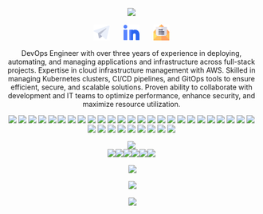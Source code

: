 <p align="center">
  <a href="https://github.com/SheblMohamed"><img src="https://readme-typing-svg.herokuapp.com/?lines=Welcome👋!;Iam%20DevOps%20Engineer;Building%20Different%20Solutions;I%20Love%20Automating%20Everything;Always%20Learning%20New%20Things&font=Fira%20Code&center=true&width=440&height=45&color=f75c7e&vCenter=true&size=22"></a>
<p align="center">
  <a href="https://t.me/SheblMohamed"><img width="32px" alt="Telegram" title="Telegram" src="https://github.com/SheblMohamed/SheblMohamed/blob/main/Img/telegram.png"/></a>
  &#8287;&#8287;&#8287;&#8287;&#8287;
  <a href="https://www.linkedin.com/in/SheblMohamed/"><img width="32px" alt="Linkedin" title="Linkedin" src="https://github.com/SheblMohamed/SheblMohamed/blob/main/Img/linkedin.png"/></a>
  &#8287;&#8287;&#8287;&#8287;&#8287;
  <a href="mailto:shebl.workspace@gmail.com"><img width="32px" alt="Gmail" title="Gmail" src="https://github.com/SheblMohamed/SheblMohamed/blob/main/Img/email.png"/></a>
</p>
<p align="center">
DevOps Engineer with over three years of experience in deploying, automating, and managing applications and infrastructure across full-stack projects. Expertise in cloud infrastructure management with AWS. Skilled in managing Kubernetes clusters, CI/CD pipelines, and GitOps tools to ensure efficient, secure, and scalable solutions. Proven ability to collaborate with development and IT teams to optimize performance, enhance security, and maximize resource utilization.
<p align="center">
  <a href="https://www.terraform.io/"><img src="https://img.shields.io/badge/-Terraform-623CE4?style=for-the-badge&logo=terraform&logoColor=white"></a>
  <a href="https://www.vaultproject.io/"><img src="https://img.shields.io/badge/-Vault-222222?style=for-the-badge&logo=vault&logoColor=white"></a>
  <a href="https://www.ansible.com/"><img src="https://img.shields.io/badge/-Ansible-EE0000?style=for-the-badge&logo=ansible&logoColor=white"></a>
  <a href="https://www.docker.com/"><img src="https://img.shields.io/badge/-Docker-2496ED?style=for-the-badge&logo=docker&logoColor=white"></a>
  <a href="https://kubernetes.io/"><img src="https://img.shields.io/badge/-Kubernetes-326CE5?style=for-the-badge&logo=kubernetes&logoColor=white"></a>
  <a href="https://k8slens.dev/"><img src="https://img.shields.io/badge/-Lens-326CE5?style=for-the-badge&logo=kubernetes&logoColor=white"></a>
  <a href="https://www.redhat.com/en/technologies/cloud-computing/openshift"><img src="https://img.shields.io/badge/-OpenShift-EE0000?style=for-the-badge&logo=redhatopenshift&logoColor=white"></a>
  <a href="https://helm.sh/"><img src="https://img.shields.io/badge/-Helm-277A9F?style=for-the-badge&logo=helm&logoColor=white"></a>
  <a href="https://www.sonatype.com/products/repository-oss"><img src="https://img.shields.io/badge/-Nexus-4EAA25?style=for-the-badge&logo=nexus3&logoColor=white"></a>
  <a href="https://www.microsoft.com/en-us/sql-server"><img src="https://img.shields.io/badge/-Microsoft%20SQL%20Server-CC2927?style=for-the-badge&logo=microsoft-sql-server&logoColor=white"></a>
  <a href="https://redis.io/"><img src="https://img.shields.io/badge/-Redis-DC382D?style=for-the-badge&logo=redis&logoColor=white"></a>
  <a href="https://www.mongodb.com/"><img src="https://img.shields.io/badge/-MongoDB-47A248?style=for-the-badge&logo=mongodb&logoColor=white"></a>
  <a href="https://nginx.org/"><img src="https://img.shields.io/badge/-Nginx-009639?style=for-the-badge&logo=nginx&logoColor=white"></a>
  <a href="https://httpd.apache.org/"><img src="https://img.shields.io/badge/-Apache-D22128?style=for-the-badge&logo=apache&logoColor=white"></a>
  <a href="https://www.iis.net/"><img src="https://img.shields.io/badge/-Microsoft%20IIS-0052CC?style=for-the-badge&logo=internet-information-services&logoColor=white"></a>
  <a href="https://swagger.io/"><img src="https://img.shields.io/badge/-API-3C3F42?style=for-the-badge&logo=swagger&logoColor=white"></a>
  <a href="https://www.jenkins.io/"><img src="https://img.shields.io/badge/-Jenkins-D24939?style=for-the-badge&logo=jenkins&logoColor=white"></a>
  <a href="https://azure.microsoft.com/en-us/services/devops/"><img src="https://img.shields.io/badge/-Azure%20DevOps-0078D7?style=for-the-badge&logo=azuredevops&logoColor=white"></a>
  <a href="https://docs.microsoft.com/en-us/visualstudio/msbuild/msbuild?view=vs-2022"><img src="https://img.shields.io/badge/-msbuild-623CE4?style=for-the-badge&logo=dotnet&logoColor=white"></a>
  <a href="https://visualstudio.microsoft.com/"><img src="https://img.shields.io/badge/-Visual%20Studio-5C2D91?style=for-the-badge&logo=visual-studio&logoColor=white"></a>
  <a href="https://git-scm.com/"><img src="https://img.shields.io/badge/-Git-F05032?style=for-the-badge&logo=git&logoColor=white"></a>
  <a href="https://github.com/"><img src="https://img.shields.io/badge/-GitHub-3776AB?style=for-the-badge&logo=github&logoColor=white"></a>
  <a href="https://www.gitops.tech/"><img src="https://img.shields.io/badge/-GitOps-222222?style=for-the-badge&logo=gitops&logoColor=white"></a>
  <a href="https://github.com/features/actions"><img src="https://img.shields.io/badge/-GitHub%20Actions-2088FF?style=for-the-badge&logo=github-actions&logoColor=white"></a>
  <a href="https://argoproj.github.io/cd/"><img src="https://img.shields.io/badge/-Argo%20CD-F05032?style=for-the-badge&logo=argo&logoColor=white"></a>
  <a href="https://www.linux.org/"><img src="https://img.shields.io/badge/-Linux-3C3F42?style=for-the-badge&logo=windows-terminal&logoColor=white"></a>
  <a href="https://www.gnu.org/software/bash/"><img src="https://img.shields.io/badge/-Bash-222222?style=for-the-badge&logo=gnu-bash&logoColor=white"></a>
  <a href="https://docs.microsoft.com/en-us/powershell/"><img src="https://img.shields.io/badge/-PS-0052CC?style=for-the-badge&logo=powershell&logoColor=white"></a>
  <a href="https://www.python.org/"><img src="https://img.shields.io/badge/-Python-3776AB?style=for-the-badge&logo=python&logoColor=white"></a>
  <a href="https://falco.org/"><img src="https://img.shields.io/badge/-Falco-00A4DC?style=for-the-badge&logo=falco&logoColor=white"></a>
  <a href="https://www.cisecurity.org/cis-benchmarks/"><img src="https://img.shields.io/badge/-CIS%20Benchmarks-005571?style=for-the-badge&logo=cisco&logoColor=white"></a>
  <a href="https://trivy.dev/latest/"><img src="https://img.shields.io/badge/-Trivy-1904DA?style=for-the-badge&logo=trivy&logoColor=white"></a>
  <a href="https://www.sonarqube.org/"><img src="https://img.shields.io/badge/-SonarQube-4E9BCD?style=for-the-badge&logo=sonarqube&logoColor=white"></a>
  <a href="https://wazuh.com/"><img src="https://img.shields.io/badge/-Wazuh-00A4DC?style=for-the-badge&logo=wazuh&logoColor=white"></a>
</p>
<p align="center" style="font-size:0;">
<a href="https://www.credly.com/badges/33e96ef5-a6c2-4d75-b8ba-a7a1e90a39d5/public_url"><img src="https://images.credly.com/size/680x680/images/00634f82-b07f-4bbd-a6bb-53de397fc3a6/image.png" alt="ACP" width="100" height="100"></a>
</p>
<p align="center" style="font-size:0;">
<a href="https://www.credly.com/badges/61167596-351f-49ea-9f40-56502e30d4ed/public_url"><img src="https://images.credly.com/size/220x220/images/8b8ed108-e77d-4396-ac59-2504583b9d54/cka_from_cncfsite__281_29.png" alt="CKA" width="100" height="100"></a>
<a href="https://www.credly.com/badges/a98f66bf-8504-406a-a742-c6b5893043ff/public_url"><img src="https://images.credly.com/size/340x340/images/cc8adc83-1dc6-4d57-8e20-22171247e052/blob" alt="CKAD" width="100" height="100"></a>
<a href="https://www.credly.com/badges/a4e49ff9-4962-4739-a309-d5f1ae65bf26/public_url"><img src="https://www.cncf.io/wp-content/uploads/2020/11/kubernetes-security-specialist-logo.svg" alt="CKS" width="100" height="100"></a>
<a href="https://www.credly.com/badges/ed9b63dc-6000-44c7-b1f1-3a2286dac937/public_url"><img src="https://www.cncf.io/wp-content/uploads/2021/09/kcna_color.svg" alt="KCNA" width="100" height="100"></a>
<a href="https://www.credly.com/badges/839e5f0a-bb3f-47c2-8511-ed4e3fcd7f25/public_url"><img src="https://www.cncf.io/wp-content/uploads/2024/03/kubernetes-kcsa-color.svg" alt="KCSA" width="100" height="100"></a>
<a href="https://www.credly.com/badges/07f818b9-803c-47eb-ad47-ec96416c7639/public_url"><img src="https://images.credly.com/size/340x340/images/cd6c6449-6814-4613-a2d3-13cf4ac5be4f/image.png" alt="Kubestronaut" width="100" height="100"></a>
</p>
</p>
<p align="center">&nbsp;<img align="center" src="https://github-readme-streak-stats.herokuapp.com/?user=SheblMohamed&layout=compact&theme=radical&hide_border=true"
</p> 
<p align="center">&nbsp;<img align="center" src="https://github-readme-stats-git-masterrstaa-rickstaa.vercel.app/api?username=SheblMohamed&theme=radical&hide_border=true"
</p>
<p align="center">&nbsp;<img align="center" src="https://github-readme-stats-git-masterrstaa-rickstaa.vercel.app/api/top-langs/?username=SheblMohamed&layout=compact&hide_border=true&theme=radical"
</p>
